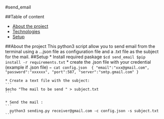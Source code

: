 #send_email

##Table of content
* [About the project](#about-the-project)
* [Technologies](#technologies)
* [Setup](#setup)

##About the project
    This python3 script allow you to send email from the terminal using a ...json file as configuration file and a .txt file as the subject for the mail.
##Setup
    * Install required paskage
    ```
    $cd send_email
    $pip install -r requirements.txt
    ```
    * create the .json file with your credential (example if .json file)
    ```→ cat config.json 
        {
          "email":"xxx@gmail.com",
          "password":"xxxxxx",
          "port":587,
          "server":"smtp.gmail.com"
        }
    ```

    * Create a text file with the subject:
    ```
    $echo "The mail to be send " > subject.txt
    ```

    * Send the mail :
    ```
      python3 sending.py receiver@gmail.com -c config.json -s subject.txt
    ```
